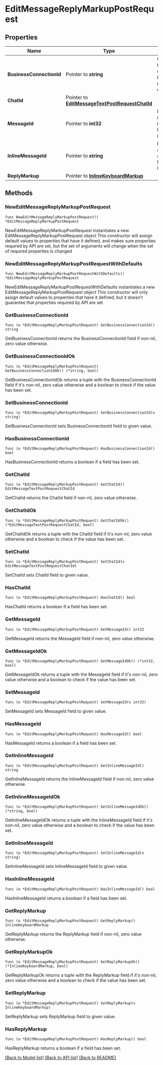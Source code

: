 # EditMessageReplyMarkupPostRequest

## Properties

Name | Type | Description | Notes
------------ | ------------- | ------------- | -------------
**BusinessConnectionId** | Pointer to **string** | Unique identifier of the business connection on behalf of which the message to be edited was sent | [optional] 
**ChatId** | Pointer to [**EditMessageTextPostRequestChatId**](EditMessageTextPostRequestChatId.md) |  | [optional] 
**MessageId** | Pointer to **int32** | Required if *inline\\_message\\_id* is not specified. Identifier of the message to edit | [optional] 
**InlineMessageId** | Pointer to **string** | Required if *chat\\_id* and *message\\_id* are not specified. Identifier of the inline message | [optional] 
**ReplyMarkup** | Pointer to [**InlineKeyboardMarkup**](InlineKeyboardMarkup.md) |  | [optional] 

## Methods

### NewEditMessageReplyMarkupPostRequest

`func NewEditMessageReplyMarkupPostRequest() *EditMessageReplyMarkupPostRequest`

NewEditMessageReplyMarkupPostRequest instantiates a new EditMessageReplyMarkupPostRequest object
This constructor will assign default values to properties that have it defined,
and makes sure properties required by API are set, but the set of arguments
will change when the set of required properties is changed

### NewEditMessageReplyMarkupPostRequestWithDefaults

`func NewEditMessageReplyMarkupPostRequestWithDefaults() *EditMessageReplyMarkupPostRequest`

NewEditMessageReplyMarkupPostRequestWithDefaults instantiates a new EditMessageReplyMarkupPostRequest object
This constructor will only assign default values to properties that have it defined,
but it doesn't guarantee that properties required by API are set

### GetBusinessConnectionId

`func (o *EditMessageReplyMarkupPostRequest) GetBusinessConnectionId() string`

GetBusinessConnectionId returns the BusinessConnectionId field if non-nil, zero value otherwise.

### GetBusinessConnectionIdOk

`func (o *EditMessageReplyMarkupPostRequest) GetBusinessConnectionIdOk() (*string, bool)`

GetBusinessConnectionIdOk returns a tuple with the BusinessConnectionId field if it's non-nil, zero value otherwise
and a boolean to check if the value has been set.

### SetBusinessConnectionId

`func (o *EditMessageReplyMarkupPostRequest) SetBusinessConnectionId(v string)`

SetBusinessConnectionId sets BusinessConnectionId field to given value.

### HasBusinessConnectionId

`func (o *EditMessageReplyMarkupPostRequest) HasBusinessConnectionId() bool`

HasBusinessConnectionId returns a boolean if a field has been set.

### GetChatId

`func (o *EditMessageReplyMarkupPostRequest) GetChatId() EditMessageTextPostRequestChatId`

GetChatId returns the ChatId field if non-nil, zero value otherwise.

### GetChatIdOk

`func (o *EditMessageReplyMarkupPostRequest) GetChatIdOk() (*EditMessageTextPostRequestChatId, bool)`

GetChatIdOk returns a tuple with the ChatId field if it's non-nil, zero value otherwise
and a boolean to check if the value has been set.

### SetChatId

`func (o *EditMessageReplyMarkupPostRequest) SetChatId(v EditMessageTextPostRequestChatId)`

SetChatId sets ChatId field to given value.

### HasChatId

`func (o *EditMessageReplyMarkupPostRequest) HasChatId() bool`

HasChatId returns a boolean if a field has been set.

### GetMessageId

`func (o *EditMessageReplyMarkupPostRequest) GetMessageId() int32`

GetMessageId returns the MessageId field if non-nil, zero value otherwise.

### GetMessageIdOk

`func (o *EditMessageReplyMarkupPostRequest) GetMessageIdOk() (*int32, bool)`

GetMessageIdOk returns a tuple with the MessageId field if it's non-nil, zero value otherwise
and a boolean to check if the value has been set.

### SetMessageId

`func (o *EditMessageReplyMarkupPostRequest) SetMessageId(v int32)`

SetMessageId sets MessageId field to given value.

### HasMessageId

`func (o *EditMessageReplyMarkupPostRequest) HasMessageId() bool`

HasMessageId returns a boolean if a field has been set.

### GetInlineMessageId

`func (o *EditMessageReplyMarkupPostRequest) GetInlineMessageId() string`

GetInlineMessageId returns the InlineMessageId field if non-nil, zero value otherwise.

### GetInlineMessageIdOk

`func (o *EditMessageReplyMarkupPostRequest) GetInlineMessageIdOk() (*string, bool)`

GetInlineMessageIdOk returns a tuple with the InlineMessageId field if it's non-nil, zero value otherwise
and a boolean to check if the value has been set.

### SetInlineMessageId

`func (o *EditMessageReplyMarkupPostRequest) SetInlineMessageId(v string)`

SetInlineMessageId sets InlineMessageId field to given value.

### HasInlineMessageId

`func (o *EditMessageReplyMarkupPostRequest) HasInlineMessageId() bool`

HasInlineMessageId returns a boolean if a field has been set.

### GetReplyMarkup

`func (o *EditMessageReplyMarkupPostRequest) GetReplyMarkup() InlineKeyboardMarkup`

GetReplyMarkup returns the ReplyMarkup field if non-nil, zero value otherwise.

### GetReplyMarkupOk

`func (o *EditMessageReplyMarkupPostRequest) GetReplyMarkupOk() (*InlineKeyboardMarkup, bool)`

GetReplyMarkupOk returns a tuple with the ReplyMarkup field if it's non-nil, zero value otherwise
and a boolean to check if the value has been set.

### SetReplyMarkup

`func (o *EditMessageReplyMarkupPostRequest) SetReplyMarkup(v InlineKeyboardMarkup)`

SetReplyMarkup sets ReplyMarkup field to given value.

### HasReplyMarkup

`func (o *EditMessageReplyMarkupPostRequest) HasReplyMarkup() bool`

HasReplyMarkup returns a boolean if a field has been set.


[[Back to Model list]](../README.md#documentation-for-models) [[Back to API list]](../README.md#documentation-for-api-endpoints) [[Back to README]](../README.md)


